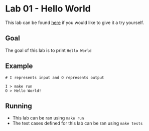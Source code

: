 # Lab 01 - Hello World

This lab can be found [here](https://open.kattis.com/problems/hello) if you would like to give it a try yourself.

## Goal

The goal of this lab is to print `Hello World`

## Example

```
# I represents input and O represents output

I > make run
O > Hello World!
```

## Running

- This lab can be ran using `make run`
- The test cases defined for this lab can be ran using `make tests`